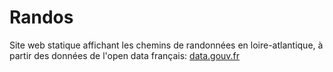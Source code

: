 # Randos

Site web statique affichant les chemins de randonnées en loire-atlantique, à partir des données de l'open data français: [data.gouv.fr](https://www.data.gouv.fr/fr/datasets/plan-departemental-des-itineraires-de-promenade-et-de-randonnee-pdipr-en-loire-atlantique/)
